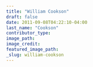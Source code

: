 ```yaml
---
title: "William Cookson"
draft: false
date: 2011-09-08T04:22:10-04:00
last_name: "Cookson"
contributor_type:
image_path:
image_credit:
featured_image_path:
_slug: william-cookson
---
```

